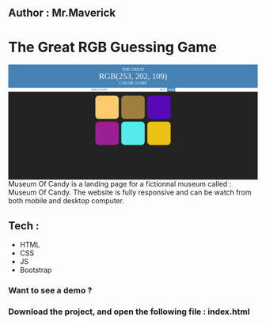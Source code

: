 ## Author : Mr.Maverick
# The Great RGB Guessing Game

<img src="imgs/homepage .png"
     alt="Markdown Monster icon"
     style="float: left; margin-right: 10px;" />



Museum Of Candy is a landing page for a fictionnal museum called : Museum Of Candy. 
The website is fully responsive and can be watch from both mobile and desktop computer. 

## Tech : 
- HTML
- CSS
- JS 
- Bootstrap 

### Want to see a demo ? 
### Download the project, and open the following file : index.html
